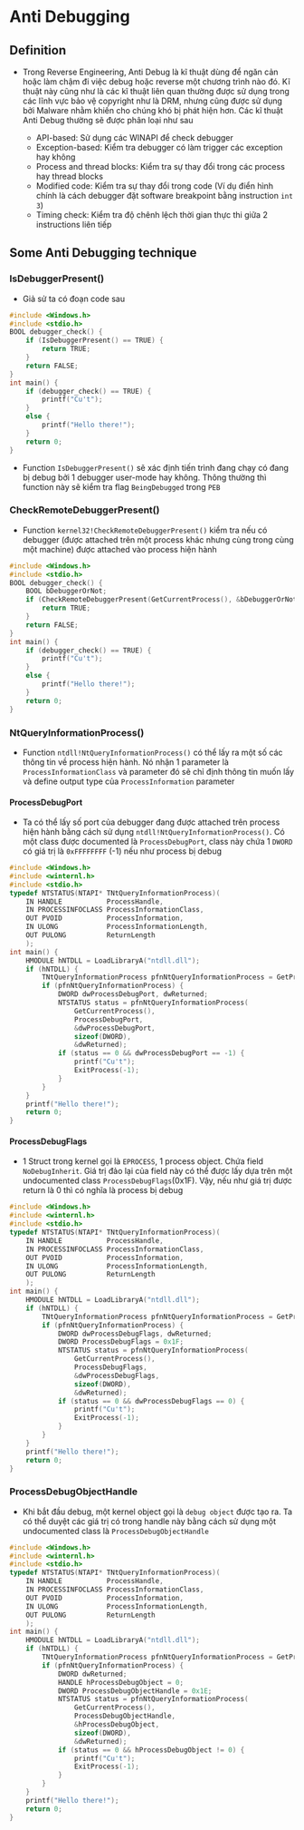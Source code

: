 # Anti Debugging
## Definition
- Trong Reverse Engineering, Anti Debug là kĩ thuật dùng để ngăn cản hoặc làm chậm đi việc debug hoặc reverse một chương trình nào đó. Kĩ thuật này cũng như là các kĩ thuật liên quan thường được sử dụng trong các lĩnh vực bảo vệ copyright như là DRM, nhưng cũng được sử dụng bởi Malware nhằm khiến cho chúng khó bị phát hiện hơn. Các kĩ thuật Anti Debug thường sẽ được phân loại như sau

  + API-based: Sử dụng các WINAPI để check debugger
  + Exception-based: Kiểm tra debugger có làm trigger các exception hay không
  + Process and thread blocks: Kiểm tra sự thay đổi trong các process hay thread blocks
  + Modified code: Kiểm tra sự thay đổi trong code (Ví dụ điển hình chính là cách debugger đặt software breakpoint bằng instruction `int 3`)
  + Timing check: Kiểm tra độ chênh lệch thời gian thực thi giữa 2 instructions liên tiếp
## Some Anti Debugging technique
### IsDebuggerPresent()
- Giả sử ta có đoạn code sau
```C
#include <Windows.h>
#include <stdio.h>
BOOL debugger_check() {
	if (IsDebuggerPresent() == TRUE) {
		return TRUE;
	}
	return FALSE;
}
int main() {
	if (debugger_check() == TRUE) {
		printf("Cu't");
	}
	else {
		printf("Hello there!");
	}
	return 0;
}
```
- Function `IsDebuggerPresent()` sẽ xác định tiến trình đang chạy có đang bị debug bởi 1 debugger user-mode hay không. Thông thường thì function này sẽ kiểm tra flag `BeingDebugged` trong `PEB`
### CheckRemoteDebuggerPresent()
- Function `kernel32!CheckRemoteDebuggerPresent()` kiểm tra nếu có debugger (được attached trên một process khác nhưng cùng trong cùng một machine) được attached vào process hiện hành
```C
#include <Windows.h>
#include <stdio.h>
BOOL debugger_check() {
	BOOL bDebuggerOrNot;
	if (CheckRemoteDebuggerPresent(GetCurrentProcess(), &bDebuggerOrNot) == TRUE && bDebuggerOrNot == TRUE) {
		return TRUE;
	}
	return FALSE;
}
int main() {
	if (debugger_check() == TRUE) {
		printf("Cu't");
	}
	else {
		printf("Hello there!");
	}
	return 0;
}
```
### NtQueryInformationProcess()
- Function `ntdll!NtQueryInformationProcess()` có thể lấy ra một số các thông tin về process hiện hành. Nó nhận 1 parameter là `ProcessInformationClass` và parameter đó sẽ chỉ định thông tin muốn lấy và define output type của `ProcessInformation` parameter
#### ProcessDebugPort
- Ta có thể lấy số port của debugger đang được attached trên process hiện hành bằng cách sử dụng `ntdll!NtQueryInformationProcess()`. Có một class được documented là `ProcessDebugPort`, class này chứa 1 `DWORD` có giá trị là `0xFFFFFFFF` (-1) nếu như process bị debug
```C
#include <Windows.h>
#include <winternl.h>
#include <stdio.h>
typedef NTSTATUS(NTAPI* TNtQueryInformationProcess)(
    IN HANDLE           ProcessHandle,
    IN PROCESSINFOCLASS ProcessInformationClass,
    OUT PVOID           ProcessInformation,
    IN ULONG            ProcessInformationLength,
    OUT PULONG          ReturnLength
    );
int main() {
    HMODULE hNTDLL = LoadLibraryA("ntdll.dll");
    if (hNTDLL) {
        TNtQueryInformationProcess pfnNtQueryInformationProcess = GetProcAddress(hNTDLL, "NtQueryInformationProcess");
        if (pfnNtQueryInformationProcess) {
            DWORD dwProcessDebugPort, dwReturned;
            NTSTATUS status = pfnNtQueryInformationProcess(
                GetCurrentProcess(),
                ProcessDebugPort,
                &dwProcessDebugPort,
                sizeof(DWORD),
                &dwReturned);
            if (status == 0 && dwProcessDebugPort == -1) {
                printf("Cu't");
                ExitProcess(-1);
            }
        }
    }
    printf("Hello there!");
	return 0;
}
```
#### ProcessDebugFlags
- 1 Struct trong kernel gọi là `EPROCESS`, 1 process object. Chứa field `NoDebugInherit`. Giá trị đảo lại của field này có thể được lấy dựa trên một undocumented class `ProcessDebugFlags`(0x1F). Vậy, nếu như giá trị được return là 0 thì có nghĩa là process bị debug
```C
#include <Windows.h>
#include <winternl.h>
#include <stdio.h>
typedef NTSTATUS(NTAPI* TNtQueryInformationProcess)(
    IN HANDLE           ProcessHandle,
    IN PROCESSINFOCLASS ProcessInformationClass,
    OUT PVOID           ProcessInformation,
    IN ULONG            ProcessInformationLength,
    OUT PULONG          ReturnLength
    );
int main() {
    HMODULE hNTDLL = LoadLibraryA("ntdll.dll");
    if (hNTDLL) {
        TNtQueryInformationProcess pfnNtQueryInformationProcess = GetProcAddress(hNTDLL, "NtQueryInformationProcess");
        if (pfnNtQueryInformationProcess) {
            DWORD dwProcessDebugFlags, dwReturned;
            DWORD ProcessDebugFlags = 0x1F;
            NTSTATUS status = pfnNtQueryInformationProcess(
                GetCurrentProcess(),
                ProcessDebugFlags,
                &dwProcessDebugFlags,
                sizeof(DWORD),
                &dwReturned);
            if (status == 0 && dwProcessDebugFlags == 0) {
                printf("Cu't");
                ExitProcess(-1);
            }
        }
    }
    printf("Hello there!");
	return 0;
}
```
### ProcessDebugObjectHandle
- Khi bắt đầu debug, một kernel object gọi là `debug object` được tạo ra. Ta có thể duyệt các giá trị có trong handle này bằng cách sử dụng một undocumented class là `ProcessDebugObjectHandle`
```C
#include <Windows.h>
#include <winternl.h>
#include <stdio.h>
typedef NTSTATUS(NTAPI* TNtQueryInformationProcess)(
    IN HANDLE           ProcessHandle,
    IN PROCESSINFOCLASS ProcessInformationClass,
    OUT PVOID           ProcessInformation,
    IN ULONG            ProcessInformationLength,
    OUT PULONG          ReturnLength
    );
int main() {
    HMODULE hNTDLL = LoadLibraryA("ntdll.dll");
    if (hNTDLL) {
        TNtQueryInformationProcess pfnNtQueryInformationProcess = GetProcAddress(hNTDLL, "NtQueryInformationProcess");
        if (pfnNtQueryInformationProcess) {
            DWORD dwReturned;
            HANDLE hProcessDebugObject = 0;
            DWORD ProcessDebugObjectHandle = 0x1E;
            NTSTATUS status = pfnNtQueryInformationProcess(
                GetCurrentProcess(),
                ProcessDebugObjectHandle,
                &hProcessDebugObject,
                sizeof(DWORD),
                &dwReturned);
            if (status == 0 && hProcessDebugObject != 0) {
                printf("Cu't");
                ExitProcess(-1);
            }
        }
    }
    printf("Hello there!");
    return 0;
}
```
